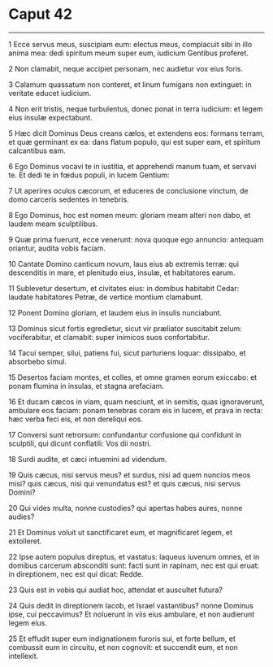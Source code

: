 # Caput 42

***

1 Ecce servus meus, suscipiam eum: electus meus, complacuit sibi in illo anima mea: dedi spiritum meum super eum, iudicium Gentibus proferet.

2 Non clamabit, neque accipiet personam, nec audietur vox eius foris.

3 Calamum quassatum non conteret, et linum fumigans non extinguet: in veritate educet iudicium.

4 Non erit tristis, neque turbulentus, donec ponat in terra iudicium: et legem eius insulæ expectabunt.

5 Hæc dicit Dominus Deus creans cælos, et extendens eos: formans terram, et quæ germinant ex ea: dans flatum populo, qui est super eam, et spiritum calcantibus eam.

6 Ego Dominus vocavi te in iustitia, et apprehendi manum tuam, et servavi te. Et dedi te in fœdus populi, in lucem Gentium:

7 Ut aperires oculos cæcorum, et educeres de conclusione vinctum, de domo carceris sedentes in tenebris.

8 Ego Dominus, hoc est nomen meum: gloriam meam alteri non dabo, et laudem meam sculptilibus.

9 Quæ prima fuerunt, ecce venerunt: nova quoque ego annuncio: antequam oriantur, audita vobis faciam.

10 Cantate Domino canticum novum, laus eius ab extremis terræ: qui descenditis in mare, et plenitudo eius, insulæ, et habitatores earum.

11 Sublevetur desertum, et civitates eius: in domibus habitabit Cedar: laudate habitatores Petræ, de vertice montium clamabunt.

12 Ponent Domino gloriam, et laudem eius in insulis nunciabunt.

13 Dominus sicut fortis egredietur, sicut vir præliator suscitabit zelum: vociferabitur, et clamabit: super inimicos suos confortabitur.

14 Tacui semper, silui, patiens fui, sicut parturiens loquar: dissipabo, et absorbebo simul.

15 Desertos faciam montes, et colles, et omne gramen eorum exiccabo: et ponam flumina in insulas, et stagna arefaciam.

16 Et ducam cæcos in viam, quam nesciunt, et in semitis, quas ignoraverunt, ambulare eos faciam: ponam tenebras coram eis in lucem, et prava in recta: hæc verba feci eis, et non dereliqui eos.

17 Conversi sunt retrorsum: confundantur confusione qui confidunt in sculptili, qui dicunt conflatili: Vos dii nostri.

18 Surdi audite, et cæci intuemini ad videndum.

19 Quis cæcus, nisi servus meus? et surdus, nisi ad quem nuncios meos misi? quis cæcus, nisi qui venundatus est? et quis cæcus, nisi servus Domini?

20 Qui vides multa, nonne custodies? qui apertas habes aures, nonne audies?

21 Et Dominus voluit ut sanctificaret eum, et magnificaret legem, et extolleret.

22 Ipse autem populus direptus, et vastatus: laqueus iuvenum omnes, et in domibus carcerum absconditi sunt: facti sunt in rapinam, nec est qui eruat: in direptionem, nec est qui dicat: Redde.

23 Quis est in vobis qui audiat hoc, attendat et auscultet futura?

24 Quis dedit in direptionem Iacob, et Israel vastantibus? nonne Dominus ipse, cui peccavimus? Et noluerunt in viis eius ambulare, et non audierunt legem eius.

25 Et effudit super eum indignationem furoris sui, et forte bellum, et combussit eum in circuitu, et non cognovit: et succendit eum, et non intellexit.


